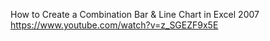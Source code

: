 How to Create a Combination Bar & Line Chart in Excel 2007 
https://www.youtube.com/watch?v=z_SGEZF9x5E
